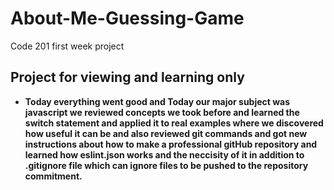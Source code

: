 # About-Me-Guessing-Game
Code 201 first week project
## Project for viewing and learning only

- **Today everything went good and Today our major subject was javascript we reviewed concepts we took before and learned the switch statement and applied it to real examples where we discovered how useful it can be and also reviewed git commands and got new instructions about how to make a professional gitHub repository and learned how eslint.json works and the neccisity of it in addition to .gitignore file which can ignore files to be pushed to the repository commitment.**
